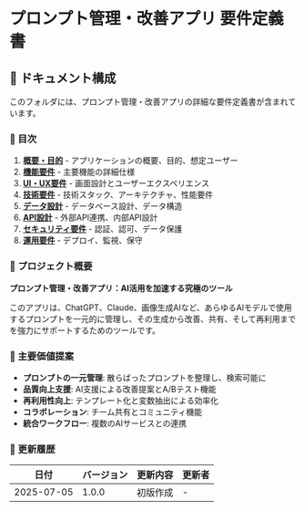 # プロンプト管理・改善アプリ 要件定義書

## 📁 ドキュメント構成

このフォルダには、プロンプト管理・改善アプリの詳細な要件定義書が含まれています。

### 📖 目次

1. **[概要・目的](./01-overview.md)** - アプリケーションの概要、目的、想定ユーザー
2. **[機能要件](./02-functional-requirements.md)** - 主要機能の詳細仕様
3. **[UI・UX要件](./03-ui-ux-requirements.md)** - 画面設計とユーザーエクスペリエンス
4. **[技術要件](./04-technical-requirements.md)** - 技術スタック、アーキテクチャ、性能要件
5. **[データ設計](./05-data-design.md)** - データベース設計、データ構造
6. **[API設計](./06-api-design.md)** - 外部API連携、内部API設計
7. **[セキュリティ要件](./07-security-requirements.md)** - 認証、認可、データ保護
8. **[運用要件](./08-operational-requirements.md)** - デプロイ、監視、保守

### 🎯 プロジェクト概要

**プロンプト管理・改善アプリ：AI活用を加速する究極のツール**

このアプリは、ChatGPT、Claude、画像生成AIなど、あらゆるAIモデルで使用するプロンプトを一元的に管理し、その生成から改善、共有、そして再利用までを強力にサポートするためのツールです。

### 🚀 主要価値提案

- **プロンプトの一元管理**: 散らばったプロンプトを整理し、検索可能に
- **品質向上支援**: AI支援による改善提案とA/Bテスト機能
- **再利用性向上**: テンプレート化と変数抽出による効率化
- **コラボレーション**: チーム共有とコミュニティ機能
- **統合ワークフロー**: 複数のAIサービスとの連携

### 📅 更新履歴

| 日付 | バージョン | 更新内容 | 更新者 |
|------|-----------|----------|--------|
| 2025-07-05 | 1.0.0 | 初版作成 | - |
